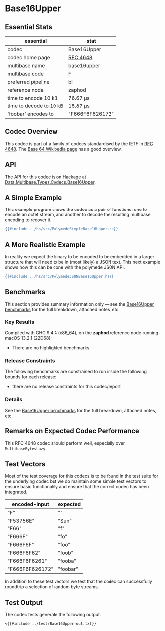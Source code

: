 # Base16Upper

## Essential Stats

| essential               | stat                                               |
| ----------------------- | -------------------------------------------------- |
| codec                   | Base16Upper                                        |
| codec home page         | [RFC 4648](https://www.rfc-editor.org/rfc/rfc4648) |
| multibase name          | base16upper                                        |
| multibase code          | F                                                  |
| preferred pipeline      | bl                                                 |
| reference node          | zaphod                                             |
| time to encode 10 kB    | 76.67 μs                                           |
| time to decode to 10 kB | 15.87 μs                                           |
| 'foobar' encodes to     | "F666F6F626172"                                    |


## Codec Overview

This codec is part of a family of codecs standardised by the IETF in 
[RFC 4648](https://www.rfc-editor.org/rfc/rfc4648). The 
[Base 64 Wikipedia page](https://en.wikipedia.org/wiki/Base64) has a good overview.


## API

The API for this codec is on Hackage at [Data.Multibase.Types.Codecs.Base16Upper](https://hackage.haskell.org/package/polymede-0.0.0.1/docs/Data-Multibase-Types-Codecs-Base16Upper.html).

## A Simple Example

This example program shows the codec as a pair of functions: one to encode an octet stream, 
and another to decode the resulting multibase encoding to recover it.

```haskell
{{#include ../hs/src/PolymedeSimpleBase16Upper.hs}}
```

## A More Realistic Example

In reality we expect the binary to be encoded to be embedded in a larger structure that will need
to be in (most likely) a JSON text. This next example shows how this can be done with the polymede
JSON API.

```haskell
{{#include ../hs/src/PolymedeJSONBase16Upper.hs}}
```

## Benchmarks


This section provides summary information only &mdash; see the [Base16Upper benchmarks](https://cdornan.github.io/polymede-benchmarks/benchmarks/0.0.0.1/Base16Upper.html) for the full
breakdown, attached notes, etc.

### Key Results

Compiled with GHC 9.4.4 (x86_64), on the **zaphod** reference node running macOS 13.2.1 (22D68):

* There are no highlighted benchmarks.

### Release Constraints

The following benchmarks are constrained to run inside the following bounds for each release:

* there are no release constraints for this codec/report

### Details

See the [Base16Upper benchmarks](https://cdornan.github.io/polymede-benchmarks/benchmarks/0.0.0.1/Base16Upper.html) for the full breakdown, attached notes, etc.


## Remarks on Expected Codec Performance

This RFC 4648 codec should perform well, especially over `MultibaseBytesLazy`.


## Test Vectors

Most of the test coverage for this codecs is to be found in the test suite for the underlying
codec but we do maintain some simple test vectors to ensure basic functionality and ensure that 
the correct codec has been integrated.

| encoded-input   | expected |
| --------------- | -------- |
| "F"             | ""       |
| "F53756E"       | "Sun"    |
| "F66"           | "f"      |
| "F666F"         | "fo"     |
| "F666F6F"       | "foo"    |
| "F666F6F62"     | "foob"   |
| "F666F6F6261"   | "fooba"  |
| "F666F6F626172" | "foobar" |


In addition to these test vectors we test that the codec can successfully roundtrip a selection of 
random byte streams.

## Test Output

The codec tests generate the following output.

```
<{{#include ../test/Base16Upper-out.txt}}
```
